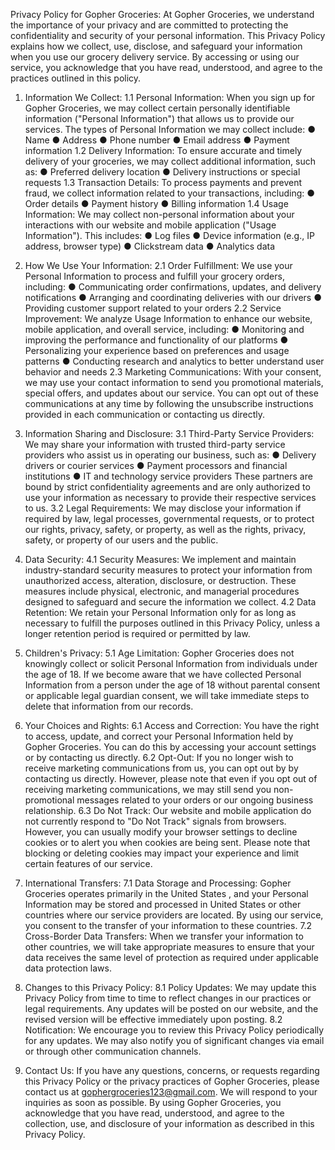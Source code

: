 
Privacy Policy for Gopher Groceries:
At Gopher Groceries, we understand the importance of your privacy and are committed to protecting the confidentiality and security of your personal information. This Privacy Policy explains how we collect, use, disclose, and safeguard your information when you use our grocery delivery service. By accessing or using our service, you acknowledge that you have read, understood, and agree to the practices outlined in this policy.
1.	Information We Collect:
1.1 Personal Information:
When you sign up for Gopher Groceries, we may collect certain personally identifiable information ("Personal Information") that allows us to provide our services. The types of Personal Information we may collect include:
●	Name
●	Address
●	Phone number
●	Email address
●	Payment information 
1.2 Delivery Information:
To ensure accurate and timely delivery of your groceries, we may collect additional information, such as:
●	Preferred delivery location
●	Delivery instructions or special requests
1.3 Transaction Details:
To process payments and prevent fraud, we collect information related to your transactions, including:
●	Order details
●	Payment history
●	Billing information
1.4 Usage Information:
We may collect non-personal information about your interactions with our website and mobile application ("Usage Information"). This includes:
●	Log files
●	Device information (e.g., IP address, browser type)
●	Clickstream data
●	Analytics data
2.  How We Use Your Information:
2.1 Order Fulfillment:
We use your Personal Information to process and fulfill your grocery orders, including:
●	Communicating order confirmations, updates, and delivery notifications
●	Arranging and coordinating deliveries with our drivers
●	Providing customer support related to your orders
2.2 Service Improvement:
We analyze Usage Information to enhance our website, mobile application, and overall service, including:
●	Monitoring and improving the performance and functionality of our platforms
●	Personalizing your experience based on preferences and usage patterns
●	Conducting research and analytics to better understand user behavior and needs
2.3 Marketing Communications:
With your consent, we may use your contact information to send you promotional materials, special offers, and updates about our service. You can opt out of these communications at any time by following the unsubscribe instructions provided in each communication or contacting us directly.
3.	Information Sharing and Disclosure:
3.1 Third-Party Service Providers:
We may share your information with trusted third-party service providers who assist us in operating our business, such as:
●	Delivery drivers or courier services
●	Payment processors and financial institutions
●	IT and technology service providers
These partners are bound by strict confidentiality agreements and are only authorized to use your information as necessary to provide their respective services to us.
3.2 Legal Requirements:
We may disclose your information if required by law, legal processes, governmental requests, or to protect our rights, privacy, safety, or property, as well as the rights, privacy, safety, or property of our users and the public.
4.	Data Security:
4.1 Security Measures:
We implement and maintain industry-standard security measures to protect your information from unauthorized access, alteration, disclosure, or destruction. These measures include physical, electronic, and managerial procedures designed to safeguard and secure the information we collect.
4.2 Data Retention:
We retain your Personal Information only for as long as necessary to fulfill the purposes outlined in this Privacy Policy, unless a longer retention period is required or permitted by law.
5.	Children's Privacy:
5.1 Age Limitation:
Gopher Groceries does not knowingly collect or solicit Personal Information from individuals under the age of 18. If we become aware that we have collected Personal Information from a person under the age of 18 without parental consent or applicable legal guardian consent, we will take immediate steps to delete that information from our records.


6.	Your Choices and Rights:
6.1 Access and Correction:
You have the right to access, update, and correct your Personal Information held by Gopher Groceries. You can do this by accessing your account settings or by contacting us directly.
6.2 Opt-Out:
If you no longer wish to receive marketing communications from us, you can opt out by by contacting us directly. However, please note that even if you opt out of receiving marketing communications, we may still send you non-promotional messages related to your orders or our ongoing business relationship.
6.3 Do Not Track:
Our website and mobile application do not currently respond to "Do Not Track" signals from browsers. However, you can usually modify your browser settings to decline cookies or to alert you when cookies are being sent. Please note that blocking or deleting cookies may impact your experience and limit certain features of our service.
7.	International Transfers:
7.1 Data Storage and Processing:
Gopher Groceries operates primarily in the United States , and your Personal Information may be stored and processed in United States or other countries where our service providers are located. By using our service, you consent to the transfer of your information to these countries.
7.2 Cross-Border Data Transfers:
When we transfer your information to other countries, we will take appropriate measures to ensure that your data receives the same level of protection as required under applicable data protection laws.
8.	Changes to this Privacy Policy:
8.1 Policy Updates:
We may update this Privacy Policy from time to time to reflect changes in our practices or legal requirements. Any updates will be posted on our website, and the revised version will be effective immediately upon posting.
8.2 Notification:
We encourage you to review this Privacy Policy periodically for any updates. We may also notify you of significant changes via email or through other communication channels.
9.	Contact Us:
If you have any questions, concerns, or requests regarding this Privacy Policy or the privacy practices of Gopher Groceries, please contact us at gophergroceries123@gmail.com. We will respond to your inquiries as soon as possible.
By using Gopher Groceries, you acknowledge that you have read, understood, and agree to the collection, use, and disclosure of your information as described in this Privacy Policy.

